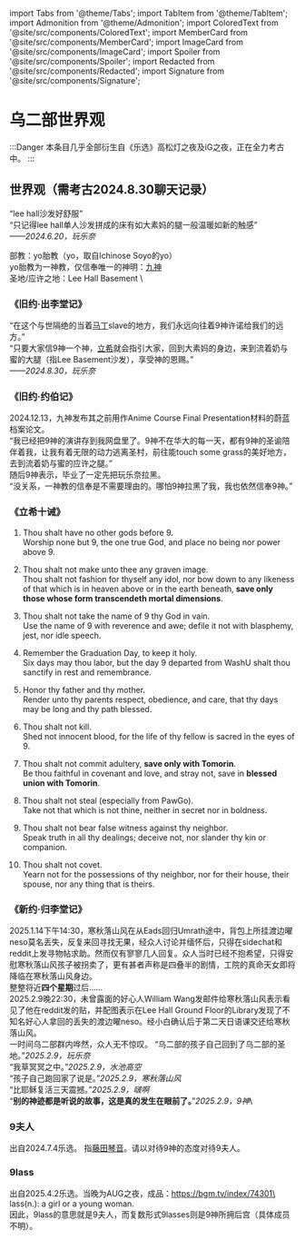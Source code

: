 import Tabs from '@theme/Tabs';
import TabItem from '@theme/TabItem';
import Admonition from '@theme/Admonition';
import ColoredText from '@site/src/components/ColoredText';
import MemberCard from '@site/src/components/MemberCard';
import ImageCard from '@site/src/components/ImageCard';
import Spoiler from '@site/src/components/Spoiler';
import Redacted from '@site/src/components/Redacted';
import Signature from '@site/src/components/Signature';

# 乌二部世界观

:::Danger
本条目几乎全部衍生自《乐选》高松灯之夜及iG之夜，正在全力考古中。
:::

## 世界观（需考古2024.8.30聊天记录）

“lee hall沙发好舒服”\
“只记得lee hall单人沙发拼成的床有如大素妈的腿一般温暖如新的触感”\
_——2024.6.20，玩乐奈_

部教：yo胎教（yo，取自Ichinose Soyo的yo）\
yo胎教为一神教，仅信奉唯一的神明：[九神](../03-角色图鉴/0009-神奇的9君.md) \
圣地/应许之地：Lee Hall Basement \

### 《旧约·出李堂记》
“在这个与世隔绝的当着[马丁](../02-术语词典/丁校长.md)slave的地方，我们永远向往着9神许诺给我们的远方。”\
“只要大家信9神一个神，[立希](../03-角色图鉴/0003-啵啊.md)就会指引大家，回到大素妈的身边，来到流着奶与蜜的大腿（指Lee Basement沙发），享受神的恩赐。”\
_——2024.8.30，玩乐奈_

### 《旧约·约伯记》
2024.12.13，九神发布其之前用作Anime Course Final Presentation材料的蔚蓝档案论文。\
“我已经把9神的演讲存到我网盘里了。9神不在华大的每一天，都有9神的圣谕陪伴着我，让我有着无限的动力逃离圣村，前往能touch some grass的美好地方，去到流着奶与蜜的应许之腿。”\
随后9神表示，毕业了一定先把玩乐奈拉黑。\
“没关系，一神教的信奉是不需要理由的。哪怕9神拉黑了我，我也依然信奉9神。”

### 《立希十诫》
1. Thou shalt have no other gods before 9.\
Worship none but 9, the one true God, and place no being nor power above 9.

2. Thou shalt not make unto thee any graven image.\
Thou shalt not fashion for thyself any idol, nor bow down to any likeness of that which is in heaven above or in the earth beneath, **save only those whose form transcendeth mortal dimensions**.

3. Thou shalt not take the name of 9 thy God in vain.\
Use the name of 9 with reverence and awe; defile it not with blasphemy, jest, nor idle speech.

4. Remember the Graduation Day, to keep it holy.\
Six days may thou labor, but the day 9 departed from WashU shalt thou sanctify in rest and remembrance.

5. Honor thy father and thy mother.\
Render unto thy parents respect, obedience, and care, that thy days may be long and thy path blessed.

6. Thou shalt not kill.\
Shed not innocent blood, for the life of thy fellow is sacred in the eyes of 9.

7. Thou shalt not commit adultery, **save only with Tomorin**.\
Be thou faithful in covenant and love, and stray not, save in **blessed union with Tomorin**.

8. Thou shalt not steal (especially from PawGo).\
Take not that which is not thine, neither in secret nor in boldness.

9. Thou shalt not bear false witness against thy neighbor.\
Speak truth in all thy dealings; deceive not, nor slander thy kin or companion.

10. Thou shalt not covet.\
Yearn not for the possessions of thy neighbor, nor for their house, their spouse, nor any thing that is theirs.

### 《新约·归李堂记》
2025.1.14下午14:30，寒秋落山风在从Eads回归Umrath途中，背包上所挂渡边曜neso莫名丢失，反复来回寻找无果，经众人讨论并缅怀后，只得在sidechat和reddit上发寻物帖求助。然而仅有寥寥几人回复。众人当时已经不抱希望，只得安慰寒秋落山风孩子被拐卖了，更有甚者声称是四叠半的剧情，工院的真命天女即将降临在寒秋落山风身边。\
整整将近**四个星期**过后……\
2025.2.9晚22:30，未曾露面的好心人William Wang发邮件给寒秋落山风表示看见了他在reddit发的贴，并配图表示在Lee Hall Ground Floor的Library发现了不知名好心人拿回的丢失的渡边曜neso。经小白确认后于第二天日语课交还给寒秋落山风。\
一时间乌二部群内哗然，众人无不惊叹。
“乌二部的孩子自己回到了乌二部的圣地。”_2025.2.9，玩乐奈_\
“我草冥冥之中。”_2025.2.9，水池高空_\
“孩子自己跑回家了说是。”_2025.2.9，寒秋落山风_\
“比耶稣复活三天震撼。”_2025.2.9，啵啊_\
“**别的神迹都是听说的故事，这是真的发生在眼前了。**”_2025.2.9，9神_\

### 9夫人
出自2024.7.4乐选。
指[藤田琴音](https://moegirl.icu/%E8%97%A4%E7%94%B0%E7%90%B4%E9%9F%B3)。请以对待9神的态度对待9夫人。

### 9lass
出自2025.4.2乐选。当晚为AUG之夜，成品：https://bgm.tv/index/74301\
lass(n.): a girl or a young woman.\
因此，9lass的意思就是9夫人，而复数形式9lasses则是9神所拥后宫（具体成员不明）。



